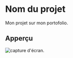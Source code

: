 # Nom du projet 

Mon projet sur mon portofolio.

## Apperçu

![capture d'écran](./Image/Capture.png).
